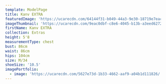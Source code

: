 ```yaml
---
template: ModelPage
title: Kanv EXTRA
featuredImage: 'https://ucarecdn.com/64144f31-b049-44a3-9e30-18719e7eac1b/'
imageThumbnail: 'https://ucarecdn.com/9eac0dbf-c8e6-4045-b13b-a3eed6272bb8/'
firstName: Kanv EXTRA
collection: Extras
height: 5'8
measurementType: chest
bust: 86cm
waist: 86cm
hips: 104cm
size: M/34
shoeSize: '10.5'
imagePortfolio:
  - image: 'https://ucarecdn.com/5627e73d-1b33-4662-aaf9-a04b1d111826/'
---
```


